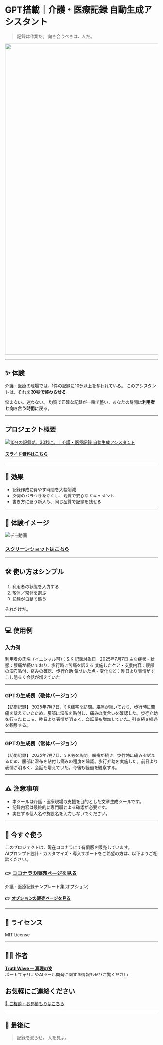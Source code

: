# GPT搭載｜介護・医療記録 自動生成アシスタント

> 記録は作業だ。
> 向き合うべきは、人だ。

<p align="center">
<img width="1536" height="1024" alt="医療記録 (2)" src="https://github.com/user-attachments/assets/b95620e6-eb3e-4849-a5f0-00a0bc039bd8" />
</p>



---

## ✨ 体験
介護・医療の現場では、1件の記録に10分以上を奪われている。
このアシスタントは、それを**30秒で終わらせる**。

悩まない。迷わない。
均質で正確な記録が一瞬で整い、あなたの時間は**利用者と向き合う時間**に戻る。

---

## プロジェクト概要
[![10分の記録が、30秒に。｜介護・医療記録 自動生成アシスタント](https://github.com/user-attachments/assets/346c5389-4fa4-488c-823f-340b01151539)](https://youtu.be/FWrqUYlq-nk)

#### [スライド資料はこちら](https://github.com/truthwave/-Medical-Care-Record-Writer/blob/main/%E8%B3%87%E6%96%99/%E4%BB%8B%E8%AD%B7%E3%83%BB%E5%8C%BB%E7%99%82%E8%A8%98%E9%8C%B2%E8%87%AA%E5%8B%95%E7%94%9F%E6%88%90%E3%82%A2%E3%82%B7%E3%82%B9%E3%82%BF%E3%83%B3%E3%83%88%20%E3%82%B9%E3%83%A9%E3%82%A4%E3%83%89.pdf)

---

## 🚀 効果
* 記録作成に費やす時間を大幅削減
* 文例のバラつきをなくし、均質で安心なドキュメント
* 書き方に迷う新人も、同じ品質で記録を残せる


---

## 📸 **体験イメージ**
![デモ動画](https://github.com/TomoProgrammingDayori/-Medical-Care-Record-Writer/blob/main/%E8%B3%87%E6%96%99/%E3%83%87%E3%83%A2%E5%8B%95%E7%94%BB.gif)

### [スクリーンショットはこちら](https://github.com/truthwave/-Medical-Care-Record-Writer/tree/main/%E8%B3%87%E6%96%99/%E3%82%B9%E3%82%AF%E3%83%AA%E3%83%BC%E3%83%B3%E3%82%B7%E3%83%A7%E3%83%83%E3%83%88)


---

## 🛠 使い方はシンプル

1. 利用者の状態を入力する
2. 敬体／常体を選ぶ
3. 記録が自動で整う

それだけだ。


---

## 💻 使用例

### 入力例

利用者の氏名（イニシャル可）：S.K
記録対象日：2025年7月7日
主な症状・状態：腰痛が続いており、歩行時に苦痛を訴える
実施したケア・支援内容：腰部の湿布貼付、痛みの確認、歩行介助
気づいた点・変化など：昨日より表情がすこし明るく会話が増えていた

---

### GPTの生成例（敬体バージョン）

【訪問記録】
2025年7月7日、S.K様宅を訪問。腰痛が続いており、歩行時に苦痛を訴えていたため、腰部に湿布を貼付し、痛みの度合いを確認した。歩行介助を行ったところ、昨日より表情が明るく、会話量も増加していた。引き続き経過を観察する。

---

### GPTの生成例（常体バージョン）

【訪問記録】
2025年7月7日、S.K宅を訪問。腰痛が続き、歩行時に痛みを訴えるため、腰部に湿布を貼付し痛みの程度を確認。歩行介助を実施した。前日より表情が明るく、会話も増えていた。今後も経過を観察する。

---

## ⚠️ 注意事項

* 本ツールは介護・医療現場の支援を目的とした文章生成ツールです。
* 記録内容は最終的に専門職による確認が必要です。
* 実在する個人名や施設名を入力しないでください。

---

## 🛒 今すぐ使う

このプロジェクトは、現在ココナラにて有償版を販売しています。  
AIプロンプト設計・カスタマイズ・導入サポートをご希望の方は、以下よりご相談ください。

### 👉 [ココナラの販売ページを見る](https://coconala.com/contents_market/pictures/cmf6e1w1v00bmdh0he2160a61)

介護・医療記録テンプレート集(オプション)

#### 👉 [オプションの販売ページを見る](https://coconala.com/services/3862193)

---


## 📄 ライセンス

MIT License

---

## 🧑‍💻 作者

**[Truth Wave ― 真理の波](https://github.com/truthwave)**  
ポートフォリオやAIツール開発に関する情報もぜひご覧ください！

## お気軽にご連絡ください
[📩 ご相談・お見積もりはこちら](mailto:realmadrid71214591@gmail.com)

---

## 🏁 最後に

> 記録を減らせ。
> 人を見よ。
